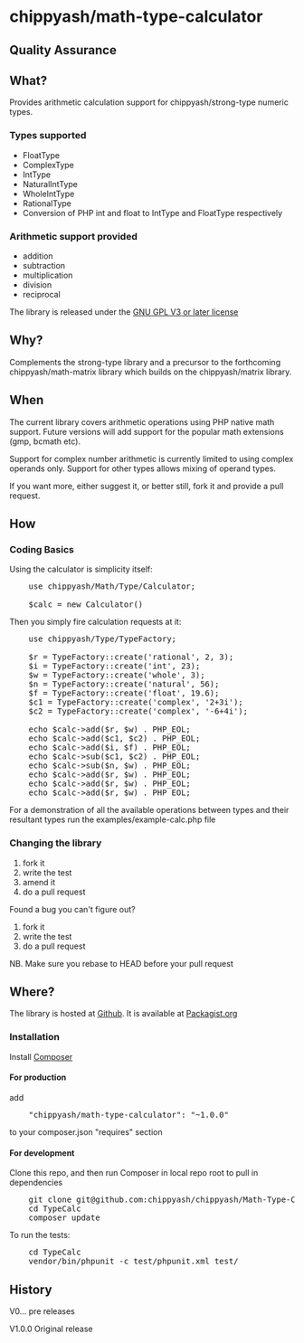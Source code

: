 # chippyash/math-type-calculator

## Quality Assurance



## What?

Provides arithmetic calculation support for chippyash/strong-type numeric types.

### Types supported

*  FloatType
*  ComplexType
*  IntType
*  NaturalIntType
*  WholeIntType
*  RationalType
*  Conversion of PHP int and float to IntType and FloatType respectively

### Arithmetic support provided

*  addition
*  subtraction
*  multiplication
*  division
*  reciprocal

The library is released under the [GNU GPL V3 or later license](http://www.gnu.org/copyleft/gpl.html)

## Why?

Complements the strong-type library and a precursor to the forthcoming chippyash/math-matrix
library which builds on the chippyash/matrix library.

## When

The current library covers arithmetic operations using PHP native math support.
Future versions will add support for the popular math extensions (gmp, bcmath etc).

Support for complex number arithmetic is currently limited to using complex
operands only.  Support for other types allows mixing of operand types.

If you want more, either suggest it, or better still, fork it and provide a pull request.

## How

### Coding Basics

Using the calculator is simplicity itself:

<pre>
    use chippyash/Math/Type/Calculator;

    $calc = new Calculator()
</pre>

Then you simply fire calculation requests at it:

<pre>
    use chippyash/Type/TypeFactory;

    $r = TypeFactory::create('rational', 2, 3);
    $i = TypeFactory::create('int', 23);
    $w = TypeFactory::create('whole', 3);
    $n = TypeFactory::create('natural', 56);
    $f = TypeFactory::create('float', 19.6);
    $c1 = TypeFactory::create('complex', '2+3i');
    $c2 = TypeFactory::create('complex', '-6+4i');

    echo $calc->add($r, $w) . PHP_EOL;
    echo $calc->add($c1, $c2) . PHP_EOL;
    echo $calc->add($i, $f) . PHP_EOL;
    echo $calc->sub($c1, $c2) . PHP_EOL;
    echo $calc->sub($n, $w) . PHP_EOL;
    echo $calc->add($r, $w) . PHP_EOL;
    echo $calc->add($r, $w) . PHP_EOL;
    echo $calc->add($r, $w) . PHP_EOL;
</pre>

For a demonstration of all the available operations between types and their
resultant types run the examples/example-calc.php file

### Changing the library

1.  fork it
2.  write the test
3.  amend it
4.  do a pull request

Found a bug you can't figure out?

1.  fork it
2.  write the test
3.  do a pull request

NB. Make sure you rebase to HEAD before your pull request

## Where?

The library is hosted at [Github](https://github.com/chippyash/Math-Type-Calculator). It is
available at [Packagist.org](https://packagist.org/packages/chippyash/chippyash/math-type-calculator)

### Installation

Install [Composer](https://getcomposer.org/)

#### For production

add

<pre>
    "chippyash/math-type-calculator": "~1.0.0"
</pre>

to your composer.json "requires" section

#### For development

Clone this repo, and then run Composer in local repo root to pull in dependencies

<pre>
    git clone git@github.com:chippyash/chippyash/Math-Type-Calculator.git TypeCalc
    cd TypeCalc
    composer update
</pre>

To run the tests:

<pre>
    cd TypeCalc
    vendor/bin/phpunit -c test/phpunit.xml test/
</pre>

## History

V0...  pre releases

V1.0.0 Original release
